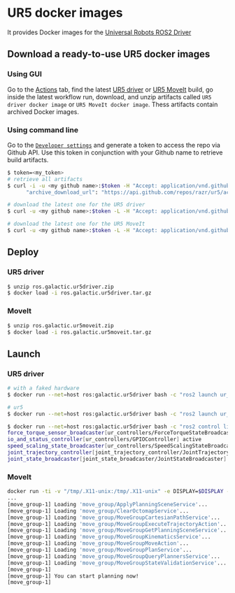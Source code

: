 # UR5 docker images

It provides Docker images for the [Universal Robots ROS2 Driver](https://github.com/UniversalRobots/Universal_Robots_ROS2_Driver)

## Download a ready-to-use UR5 docker images

### Using GUI

Go to the [Actions](https://github.com/razr/ur5/actions) tab, find the latest [UR5 driver](https://github.com/razr/ur5/actions/workflows/ur5driver.yaml) or [UR5 MoveIt](https://github.com/razr/ur5/actions/workflows/ur5moveit.yaml) build, go inside the latest workflow run, download, and unzip artifacts called ```UR5 driver docker image``` or ```UR5 MoveIt docker image```. Thess artifacts contain archived Docker images.

### Using command line

Go to the [```Developer settings```](https://github.com/settings/tokens) and generate a token to access the repo via Github API. Use this token in conjunction with your Github name to retrieve build artifacts.

```bash
$ token=<my_token>
# retrieve all artifacts
$ curl -i -u <my github name>:$token -H "Accept: application/vnd.github.v3+json" https://api.github.com/repos/razr/ur5/actions/artifacts | grep archive_download_url
      "archive_download_url": "https://api.github.com/repos/razr/ur5/actions/artifacts/100185602/zip",

# download the latest one for the UR5 driver
$ curl -u <my github name>:$token -L -H "Accept: application/vnd.github.v3+json"  https://api.github.com/repos/razr/ur5/actions/artifacts/100185602/zip --output ros.galactic.ur5driver.zip

# download the latest one for the UR5 MoveIt
$ curl -u <my github name>:$token -L -H "Accept: application/vnd.github.v3+json"  https://api.github.com/repos/razr/ur5/actions/artifacts/132431312/zip --output ros.galactic.ur5moveit.zip
```

## Deploy

### UR5 driver

```bash
$ unzip ros.galactic.ur5driver.zip
$ docker load -i ros.galactic.ur5driver.tar.gz
```

### MoveIt

```bash
$ unzip ros.galactic.ur5moveit.zip
$ docker load -i ros.galactic.ur5moveit.tar.gz
```

## Launch

### UR5 driver

```bash
# with a faked hardware
$ docker run --net=host ros:galactic.ur5driver bash -c "ros2 launch ur_bringup ur_control.launch.py ur_type:=ur5e robot_ip:=xxx.xxx.xxx.xxx use_fake_hardware:=true launch_rviz:=false"

# ur5
$ docker run --net=host ros:galactic.ur5driver bash -c "ros2 launch ur_bringup ur_control.launch.py ur_type:=ur5e robot_ip:=xxx.xxx.xxx.xxx launch_rviz:=false"
```

```bash
$ docker run --net=host ros:galactic.ur5driver bash -c "ros2 control list_controllers"
force_torque_sensor_broadcaster[ur_controllers/ForceTorqueStateBroadcaster] active
io_and_status_controller[ur_controllers/GPIOController] active
speed_scaling_state_broadcaster[ur_controllers/SpeedScalingStateBroadcaster] active
joint_trajectory_controller[joint_trajectory_controller/JointTrajectoryController] active
joint_state_broadcaster[joint_state_broadcaster/JointStateBroadcaster] active
```

### MoveIt

```bash
docker run -ti -v "/tmp/.X11-unix:/tmp/.X11-unix" -e DISPLAY=$DISPLAY -e QT_GRAPHICSSYSTEM=native ros:galactic.ur5moveit bash -c "ros2 launch ur_bringup ur_moveit.launch.py ur_type:=ur5e robot_ip:=128.224.200.101 use_fake_hardware:=false launch_rviz:=true"
...
[move_group-1] Loading 'move_group/ApplyPlanningSceneService'...
[move_group-1] Loading 'move_group/ClearOctomapService'...
[move_group-1] Loading 'move_group/MoveGroupCartesianPathService'...
[move_group-1] Loading 'move_group/MoveGroupExecuteTrajectoryAction'...
[move_group-1] Loading 'move_group/MoveGroupGetPlanningSceneService'...
[move_group-1] Loading 'move_group/MoveGroupKinematicsService'...
[move_group-1] Loading 'move_group/MoveGroupMoveAction'...
[move_group-1] Loading 'move_group/MoveGroupPlanService'...
[move_group-1] Loading 'move_group/MoveGroupQueryPlannersService'...
[move_group-1] Loading 'move_group/MoveGroupStateValidationService'...
[move_group-1]
[move_group-1] You can start planning now!
[move_group-1]
```
